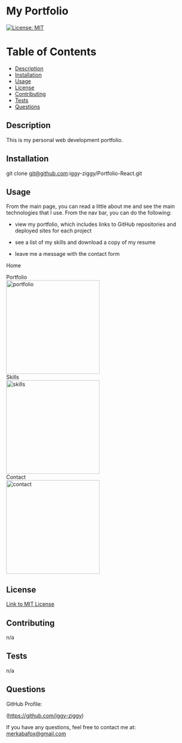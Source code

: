 # My Portfolio

[![License: MIT](https://img.shields.io/badge/License-MIT-yellow.svg)](https://opensource.org/licenses/MIT)

# Table of Contents

* [Description](#description)
* [Installation](#installation)
* [Usage](#usage)
* [License](#license)
* [Contributing](#contributing)
* [Tests](#tests)
* [Questions](#questions)

## Description

This is my personal web development portfolio.

## Installation

git clone git@github.com:iggy-ziggy/Portfolio-React.git

## Usage

From the main page, you can read a little about me and see the main technologies that I use. From the nav bar, you can do the following:

* view my portfolio, which includes links to GitHub repositories and deployed sites for each project

* see a list of my skills and download a copy of my resume

* leave me a message with the contact form

Home  

Portfolio  
<img width="250" alt="portfolio" src="https://github.com/iggy-ziggy/Portfolio-React/assets/128410000/56120a97-7cd0-44b6-b4a9-8aceb18d6667">  
Skills  
<img width="250" alt="skills" src="https://github.com/iggy-ziggy/Portfolio-React/assets/128410000/d7e95fb3-5878-4ef7-8ea0-2f18d1d7143a">  
Contact  
<img width="250" alt="contact" src="https://github.com/iggy-ziggy/Portfolio-React/assets/128410000/97ae663e-20ab-4ef0-8532-733d788b16ea">  



## License
[Link to MIT License](https://opensource.org/licenses/MIT)

## Contributing

n/a

## Tests

n/a

## Questions

GitHub Profile: 

(https://github.com/iggy-ziggy)

If you have any questions, feel free to contact me at:
merkabafox@gmail.com

